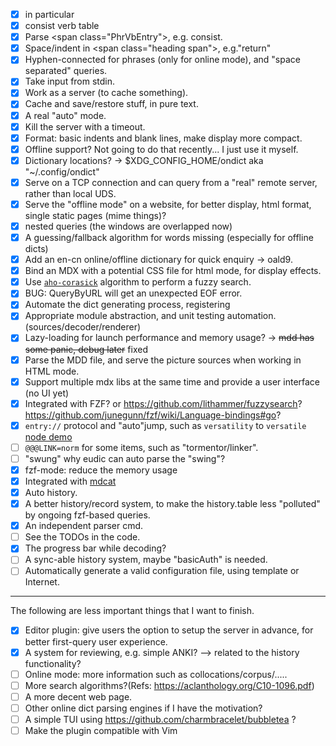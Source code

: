 - [x] in particular
- [x] consist verb table
- [x] Parse \<span class="PhrVbEntry"\>, e.g. consist. 
- [x] Space/indent in \<span class="heading span"\>, e.g."return"
- [x] Hyphen-connected for phrases (only for online mode), and "space separated" queries.
- [x] Take input from stdin.
- [x] Work as a server (to cache something).
- [x] Cache and save/restore stuff, in pure text.
- [x] A real "auto" mode.
- [x] Kill the server with a timeout.
- [x] Format: basic indents and blank lines, make display more compact.
- [x] Offline support? Not going to do that recently... I just use it myself.
- [x] Dictionary locations? -> \$XDG_CONFIG_HOME/ondict aka "~/.config/ondict"
- [x] Serve on a TCP connection and can query from a "real" remote server, rather than local UDS.
- [x] Serve the "offline mode" on a website, for better display, html format, single static pages (mime things)?
- [x] nested queries (the windows are overlapped now)
- [x] A guessing/fallback algorithm for words missing (especially for offline dicts)
- [x] Add an en-cn online/offline dictionary for quick enquiry -> oald9.
- [x] Bind an MDX with a potential CSS file for html mode, for display effects.
- [x] Use [`aho-corasick`](https://en.wikipedia.org/wiki/Aho%E2%80%93Corasick_algorithm) algorithm to perform a fuzzy search. 
- [x] BUG: QueryByURL will get an unexpected EOF error.
- [x] Automate the dict generating process, registering
- [x] Appropriate module abstraction, and unit testing automation. (sources/decoder/renderer)
- [x] Lazy-loading for launch performance and memory usage? -> ~~mdd has some panic, debug later~~ fixed
- [x] Parse the MDD file, and serve the picture sources when working in HTML mode.
- [x] Support multiple mdx libs at the same time and provide a user interface (no UI yet)
- [x] Integrated with FZF? or https://github.com/lithammer/fuzzysearch? https://github.com/junegunn/fzf/wiki/Language-bindings#go?
- [x] `entry://` protocol and "auto"jump, such as `versatility` to `versatile` [node demo](./play.txt)
- [ ] `@@@LINK=norm` for some items, such as "tormentor/linker".
- [ ] "swung" why eudic can auto parse the "swing"?
- [x] fzf-mode: reduce the memory usage
- [x] Integrated with [mdcat](https://github.com/swsnr/mdcat)
- [x] Auto history. 
- [x] A better history/record system, to make the history.table less "polluted" by ongoing fzf-based queries. 
- [x] An independent parser cmd.
- [ ] See the TODOs in the code.
- [x] The progress bar while decoding?
- [ ] A sync-able history system, maybe "basicAuth" is needed.
- [ ] Automatically generate a valid configuration file, using template or Internet.
---
The following are less important things that I want to finish.
- [x] Editor plugin: give users the option to setup the server in advance, for better first-query user experience. 
- [x] A system for reviewing, e.g. simple ANKI? --> related to the history functionality?
- [ ] Online mode: more information such as collocations/corpus/.....
- [ ] More search algorithms?(Refs: https://aclanthology.org/C10-1096.pdf)
- [ ] A more decent web page.
- [ ] Other online dict parsing engines if I have the motivation?
- [ ] A simple TUI using https://github.com/charmbracelet/bubbletea ?
- [ ] Make the plugin compatible with Vim 
